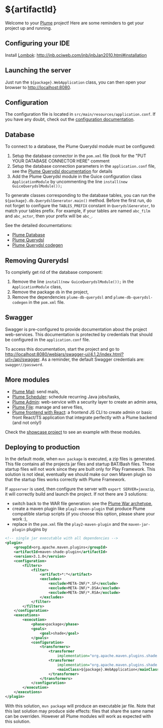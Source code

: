 ${artifactId}
=============

Welcome to your [Plume](https://github.com/Coreoz/Plume) project!
Here are some reminders to get your project up and running.

Configuring your IDE
--------------------
Install [Lombok](https://projectlombok.org/): http://jnb.ociweb.com/jnb/jnbJan2010.html#installation

Launching the server
--------------------
Just run the `${package}.WebApplication` class, you can then open your browser to <http://localhost:8080>.

Configuration
-------------
The configuration file is located in `src/main/resources/application.conf`.
If you have any doubt, check out the [configuration documentation](https://github.com/Coreoz/Plume/tree/master/plume-conf). 

Database
--------
To connect to a database, the Plume Querydsl module must be configured:
1. Setup the database connector in the `pom.xml` file (look for the "PUT YOUR DATABASE CONNECTOR HERE" comment
2. Setup the database connection parameters in the `application.conf` file,
see the [Plume Querydsl documentation](https://github.com/Coreoz/Plume/tree/master/plume-db-querydsl#configuration) for details
3. Add the Plume Querydsl module in the Guice configuration class `ApplicationModule`
by uncommenting the line `install(new GuiceQuerydslModule());`

To generate classes corresponding to the database tables,
you can run the `${package}.db.QuerydslGenerator.main()` method.
Before the first run, do not forget to configure
the `TABLES_PREFIX` constant in `QuerydslGenerator`, to match your tables prefix.
For example, if your tables are named `abc_film` and `abc_actor`, then your prefix will be `abc_`.

See the detailed documentations:
- [Plume Database](https://github.com/Coreoz/Plume/tree/master/plume-db)
- [Plume Querydsl](https://github.com/Coreoz/Plume/tree/master/plume-db-querydsl)
- [Plume Querydsl codegen](https://github.com/Coreoz/Plume/tree/master/plume-db-querydsl-codegen)

Removing Qurerydsl
------------------
To completly get rid of the database component:
1. Remove the line `install(new GuiceQuerydslModule());` in the `ApplicationModule` class,
2. Remove the package `db` in the project,
3. Remove the dependencies `plume-db-querydsl` and `plume-db-querydsl-codegen` in the `pom.xml` file.

Swagger
-------
Swagger is pre-configured to provide documentation about the project web-services.
This documentation is protected by credentials that should be configured in the `application.conf` file.

To access this documentation, start the project
and go to <http://localhost:8080/webjars/swagger-ui/4.1.2/index.html?url=/api/swagger>.
As a reminder, the default Swagger credentials are: `swagger//password`.

More modules
------------
- [Plume Mail](https://github.com/Coreoz/Plume/tree/master/plume-mail): send mails,
- [Plume Scheduler](https://github.com/Coreoz/Plume/tree/master/plume-scheduler): schedule recurring Java jobs/tasks,
- [Plume Admin](https://github.com/Coreoz/Plume-admin): web-service with a security layer to create an admin area,
- [Plume File](https://github.com/Coreoz/Plume-file): manage and serve files,
- [Plume frontend with React](https://github.com/Coreoz/create-plume-react-project): a frontend JS CLI to create admin or basic front React/TS application that integrate perfectly with a Plume backend (and not only!)

Check the [showcase project](https://github.com/Coreoz/Plume-showcase)
to see an example with these modules.

Deploying to production
-----------------------
In the default mode, when `mvn package` is executed, a zip files is generated.
This file contains all the projects jar files and startup BAT/Bash files.
These startup files will not work since they are built only for Play Framework.
This solution is not ideal, eventually we should make our own Maven plugin
so that the startup files works correctly with Plume Framework.

If `appserver` is used, then configure the server with `export SERVER=javazip`,
it will correctly build and launch the project.
If not there are 3 solutions:
- switch back to the WAR file generation: see the [Plume War archetype](https://github.com/Coreoz/Plume-archetypes/tree/master/plume-archetype-querydsl-jersey-guice),
- create a maven plugin like `play2-maven-plugin` that produce Plume compatible startup scripts (if you choose this option, please share your work :),
- replace in the `pom.xml` file the `play2-maven-plugin` and the `maven-jar-plugin` plugins by
```xml
<!-- single jar executable with all dependencies -->
<plugin>
	<groupId>org.apache.maven.plugins</groupId>
	<artifactId>maven-shade-plugin</artifactId>
	<version>3.1.0</version>
	<configuration>
		<filters>
			<filter>
				<artifact>*:*</artifact>
				<excludes>
					<exclude>META-INF/*.SF</exclude>
					<exclude>META-INF/*.DSA</exclude>
					<exclude>META-INF/*.RSA</exclude>
				</excludes>
			</filter>
		</filters>
	</configuration>
	<executions>
		<execution>
			<phase>package</phase>
			<goals>
				<goal>shade</goal>
			</goals>
			<configuration>
				<transformers>
					<transformer
						implementation="org.apache.maven.plugins.shade.resource.ServicesResourceTransformer" />
					<transformer
						implementation="org.apache.maven.plugins.shade.resource.ManifestResourceTransformer">
						<mainClass>${package}.WebApplication</mainClass>
					</transformer>
				</transformers>
			</configuration>
		</execution>
	</executions>
</plugin>
```
With this solution, `mvn package` will produce an executable jar file.
Note that this last solution may produce side effects: files that share the same name can be overriden.
However all Plume modules will work as expected with this solution.

